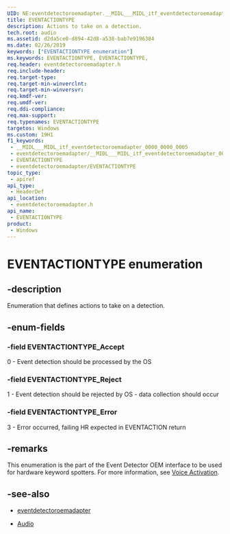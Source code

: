 ```yaml
---
UID: NE:eventdetectoroemadapter.__MIDL___MIDL_itf_eventdetectoroemadapter_0000_0000_0005
title: EVENTACTIONTYPE
description: Actions to take on a detection.
tech.root: audio
ms.assetid: d2da5ce0-d894-42d8-a538-bab7e9196384
ms.date: 02/26/2019
keywords: ["EVENTACTIONTYPE enumeration"]
ms.keywords: EVENTACTIONTYPE, EVENTACTIONTYPE,
req.header: eventdetectoroemadapter.h
req.include-header: 
req.target-type: 
req.target-min-winverclnt: 
req.target-min-winversvr: 
req.kmdf-ver: 
req.umdf-ver: 
req.ddi-compliance: 
req.max-support: 
req.typenames: EVENTACTIONTYPE
targetos: Windows
ms.custom: 19H1
f1_keywords:
 - __MIDL___MIDL_itf_eventdetectoroemadapter_0000_0000_0005
 - eventdetectoroemadapter/__MIDL___MIDL_itf_eventdetectoroemadapter_0000_0000_0005
 - EVENTACTIONTYPE
 - eventdetectoroemadapter/EVENTACTIONTYPE
topic_type:
 - apiref
api_type:
 - HeaderDef
api_location:
 - eventdetectoroemadapter.h
api_name:
 - EVENTACTIONTYPE
product:
 - Windows
---
```


# EVENTACTIONTYPE enumeration


## -description

Enumeration that defines actions to take on a detection.

## -enum-fields

### -field EVENTACTIONTYPE_Accept 

0 - Event detection should be processed by the OS

### -field EVENTACTIONTYPE_Reject 

1 - Event detection should be rejected by OS - data collection should occur

### -field EVENTACTIONTYPE_Error 

3 - Error occurred, failing HR expected in EVENTACTION return

## -remarks

This enumeration is the part of the Event Detector OEM interface to be used for hardware keyword spotters. For more information, see [Voice Activation](/windows-hardware/drivers/audio/voice-activation).

## -see-also

- [eventdetectoroemadapter](../eventdetectoroemadapter/index.md)

- [Audio](../_audio/index.md)